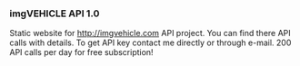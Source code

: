 ### imgVEHICLE API 1.0

Static website for <http://imgvehicle.com> API project. You can find there API calls with details. To get API key contact me directly or through e-mail. 200 API calls per day for free subscription!

